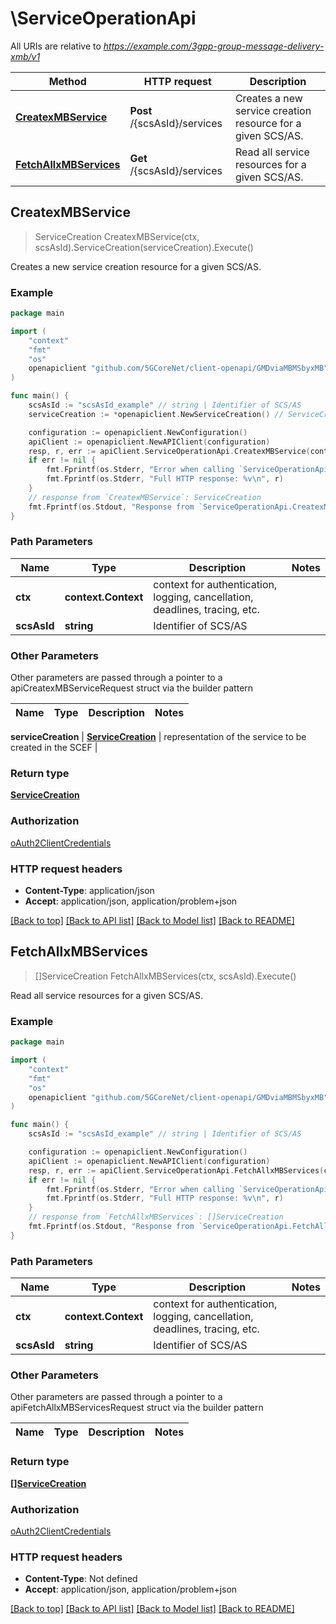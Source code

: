 # \ServiceOperationApi

All URIs are relative to *https://example.com/3gpp-group-message-delivery-xmb/v1*

Method | HTTP request | Description
------------- | ------------- | -------------
[**CreatexMBService**](ServiceOperationApi.md#CreatexMBService) | **Post** /{scsAsId}/services | Creates a new service creation resource for a given SCS/AS.
[**FetchAllxMBServices**](ServiceOperationApi.md#FetchAllxMBServices) | **Get** /{scsAsId}/services | Read all service resources for a given SCS/AS.



## CreatexMBService

> ServiceCreation CreatexMBService(ctx, scsAsId).ServiceCreation(serviceCreation).Execute()

Creates a new service creation resource for a given SCS/AS.

### Example

```go
package main

import (
    "context"
    "fmt"
    "os"
    openapiclient "github.com/5GCoreNet/client-openapi/GMDviaMBMSbyxMB"
)

func main() {
    scsAsId := "scsAsId_example" // string | Identifier of SCS/AS
    serviceCreation := *openapiclient.NewServiceCreation() // ServiceCreation | representation of the service to be created in the SCEF

    configuration := openapiclient.NewConfiguration()
    apiClient := openapiclient.NewAPIClient(configuration)
    resp, r, err := apiClient.ServiceOperationApi.CreatexMBService(context.Background(), scsAsId).ServiceCreation(serviceCreation).Execute()
    if err != nil {
        fmt.Fprintf(os.Stderr, "Error when calling `ServiceOperationApi.CreatexMBService``: %v\n", err)
        fmt.Fprintf(os.Stderr, "Full HTTP response: %v\n", r)
    }
    // response from `CreatexMBService`: ServiceCreation
    fmt.Fprintf(os.Stdout, "Response from `ServiceOperationApi.CreatexMBService`: %v\n", resp)
}
```

### Path Parameters


Name | Type | Description  | Notes
------------- | ------------- | ------------- | -------------
**ctx** | **context.Context** | context for authentication, logging, cancellation, deadlines, tracing, etc.
**scsAsId** | **string** | Identifier of SCS/AS | 

### Other Parameters

Other parameters are passed through a pointer to a apiCreatexMBServiceRequest struct via the builder pattern


Name | Type | Description  | Notes
------------- | ------------- | ------------- | -------------

 **serviceCreation** | [**ServiceCreation**](ServiceCreation.md) | representation of the service to be created in the SCEF | 

### Return type

[**ServiceCreation**](ServiceCreation.md)

### Authorization

[oAuth2ClientCredentials](../README.md#oAuth2ClientCredentials)

### HTTP request headers

- **Content-Type**: application/json
- **Accept**: application/json, application/problem+json

[[Back to top]](#) [[Back to API list]](../README.md#documentation-for-api-endpoints)
[[Back to Model list]](../README.md#documentation-for-models)
[[Back to README]](../README.md)


## FetchAllxMBServices

> []ServiceCreation FetchAllxMBServices(ctx, scsAsId).Execute()

Read all service resources for a given SCS/AS.

### Example

```go
package main

import (
    "context"
    "fmt"
    "os"
    openapiclient "github.com/5GCoreNet/client-openapi/GMDviaMBMSbyxMB"
)

func main() {
    scsAsId := "scsAsId_example" // string | Identifier of SCS/AS

    configuration := openapiclient.NewConfiguration()
    apiClient := openapiclient.NewAPIClient(configuration)
    resp, r, err := apiClient.ServiceOperationApi.FetchAllxMBServices(context.Background(), scsAsId).Execute()
    if err != nil {
        fmt.Fprintf(os.Stderr, "Error when calling `ServiceOperationApi.FetchAllxMBServices``: %v\n", err)
        fmt.Fprintf(os.Stderr, "Full HTTP response: %v\n", r)
    }
    // response from `FetchAllxMBServices`: []ServiceCreation
    fmt.Fprintf(os.Stdout, "Response from `ServiceOperationApi.FetchAllxMBServices`: %v\n", resp)
}
```

### Path Parameters


Name | Type | Description  | Notes
------------- | ------------- | ------------- | -------------
**ctx** | **context.Context** | context for authentication, logging, cancellation, deadlines, tracing, etc.
**scsAsId** | **string** | Identifier of SCS/AS | 

### Other Parameters

Other parameters are passed through a pointer to a apiFetchAllxMBServicesRequest struct via the builder pattern


Name | Type | Description  | Notes
------------- | ------------- | ------------- | -------------


### Return type

[**[]ServiceCreation**](ServiceCreation.md)

### Authorization

[oAuth2ClientCredentials](../README.md#oAuth2ClientCredentials)

### HTTP request headers

- **Content-Type**: Not defined
- **Accept**: application/json, application/problem+json

[[Back to top]](#) [[Back to API list]](../README.md#documentation-for-api-endpoints)
[[Back to Model list]](../README.md#documentation-for-models)
[[Back to README]](../README.md)

